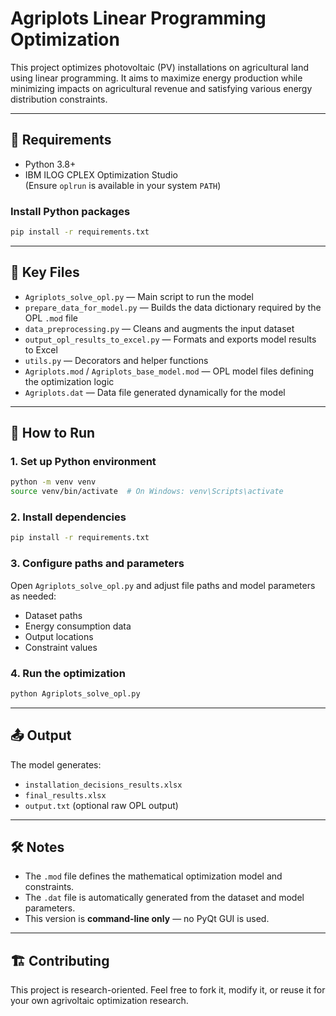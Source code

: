 # Agriplots Linear Programming Optimization

This project optimizes photovoltaic (PV) installations on agricultural land using linear programming. It aims to maximize energy production while minimizing impacts on agricultural revenue and satisfying various energy distribution constraints.

---

## 🔧 Requirements

- Python 3.8+
- IBM ILOG CPLEX Optimization Studio  
  (Ensure `oplrun` is available in your system `PATH`)

### Install Python packages

```bash
pip install -r requirements.txt
```

---

## 📁 Key Files

- `Agriplots_solve_opl.py` — Main script to run the model
- `prepare_data_for_model.py` — Builds the data dictionary required by the OPL `.mod` file
- `data_preprocessing.py` — Cleans and augments the input dataset
- `output_opl_results_to_excel.py` — Formats and exports model results to Excel
- `utils.py` — Decorators and helper functions
- `Agriplots.mod` / `Agriplots_base_model.mod` — OPL model files defining the optimization logic
- `Agriplots.dat` — Data file generated dynamically for the model

---

## 🚀 How to Run

### 1. Set up Python environment

```bash
python -m venv venv
source venv/bin/activate  # On Windows: venv\Scripts\activate
```

### 2. Install dependencies

```bash
pip install -r requirements.txt
```

### 3. Configure paths and parameters

Open `Agriplots_solve_opl.py` and adjust file paths and model parameters as needed:
- Dataset paths
- Energy consumption data
- Output locations
- Constraint values

### 4. Run the optimization

```bash
python Agriplots_solve_opl.py
```

---

## 📤 Output

The model generates:
- `installation_decisions_results.xlsx`
- `final_results.xlsx`
- `output.txt` (optional raw OPL output)

---

## 🛠 Notes

- The `.mod` file defines the mathematical optimization model and constraints.
- The `.dat` file is automatically generated from the dataset and model parameters.
- This version is **command-line only** — no PyQt GUI is used.

---

## 🏗 Contributing

This project is research-oriented. Feel free to fork it, modify it, or reuse it for your own agrivoltaic optimization research.
